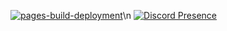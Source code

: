 [![pages-build-deployment](https://github.com/jygttgyy/jygttgyy.github.io/actions/workflows/pages/pages-build-deployment/badge.svg)](https://github.com/jygttgyy/jygttgyy.github.io/actions/workflows/pages/pages-build-deployment)\n
[![Discord Presence](https://lanyard.cnrad.dev/api/701017644010176515)](https://discord.com/users/701017644010176515)

